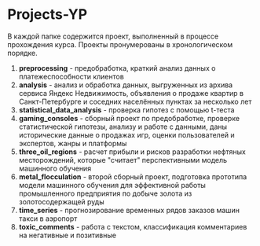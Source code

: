 # Projects-YP
В каждой папке содержится проект, выполненный в процессе прохождения курса. Проекты пронумерованы в хронологическом порядке.

1. **preprocessing** - предобработка, краткий анализ данных о платежеспособности клиентов 
2. **analysis** - анализ и обработка данных, выгруженных из архива сервиса Яндекс Недвижимость, объявления о продаже квартир в Санкт-Петербурге и соседних населённых пунктах за несколько лет
3. **statistical_data_analysis** - проверка гипотез с помощью t-теста
4. **gaming_consoles** - сборный проект по предобработке, проверке статистической гипотезы, анализу и работе с данными, даны исторические данные о продажах игр, оценки пользователей и экспертов, жанры и платформы
5. **three_oil_regions** - расчет прибыли и рисков разработки нефтяных месторождений, которые "считает" перспективными модель машинного обучения
6. **metal_flocculation** - второй сборный проект, подготовка прототипа модели машинного обучения для эффективной работы промышленного предприятия по добыче золота из золотосодержащей руды
7. **time_series** - прогнозирование временных рядов заказов машин такси в аэропорт
8. **toxic_comments** - работа с текстом, классификация комментариев на негативные и позитивные
